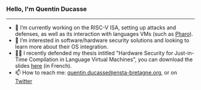 ### Hello, I'm Quentin Ducasse

---

- 🔭 I’m currently working on the RISC-V ISA, setting up attacks and defenses, as well as its interaction with languages VMs (such as [Pharo](https://github.com/pharo-project/pharo-vm)).
- 🌱 I’m interested in software/hardware security solutions and looking to learn more about their OS integration.
- 🧑‍🎓 I recently defended my thesis intitled "Hardware Security for Just-in-Time Compilation in Language Virtual Machines", you can download the slides [here](https://nuage.cpdt.fr/s/bFBrtRSCW8KQL3z) (in French).
- 📫 How to reach me: quentin.ducasse@ensta-bretagne.org, or on [Twitter](https://twitter.com/quentin_ducasse)

<!--
**QDucasse/QDucasse** is a ✨ _special_ ✨ repository because its `README.md` (this file) appears on your GitHub profile.

Here are some ideas to get you started:

- 🔭 I’m currently working on ...
- 🌱 I’m currently learning ...
- 👯 I’m looking to collaborate on ...
- 🤔 I’m looking for help with ...
- 💬 Ask me about ...
- 📫 How to reach me: ...
- 😄 Pronouns: ...
- ⚡ Fun fact: ...
-->
